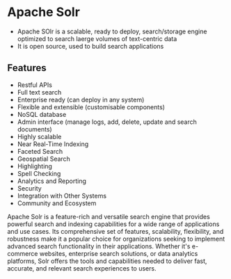 # Apache Solr
- Apache SOlr is a scalable, ready to deploy, search/storage engine optimized to search laerge volumes of text-centric data
- It is open source, used to build search applications

## Features
- Restful APIs
- Full text search
- Enterprise ready (can deploy in any system)
- Flexible and extensible (customisable components)
- NoSQL database
- Admin interface (manage logs, add, delete, update and search documents)
- Highly scalable
- Near Real-Time Indexing
- Faceted Search
- Geospatial Search
- Highlighting
- Spell Checking
- Analytics and Reporting
- Security
- Integration with Other Systems
- Community and Ecosystem

Apache Solr is a feature-rich and versatile search engine that provides powerful search and indexing capabilities for a wide range of applications and use cases. Its comprehensive set of features, scalability, flexibility, and robustness make it a popular choice for organizations seeking to implement advanced search functionality in their applications. Whether it's e-commerce websites, enterprise search solutions, or data analytics platforms, Solr offers the tools and capabilities needed to deliver fast, accurate, and relevant search experiences to users.



